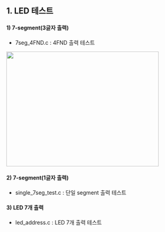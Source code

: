 ## 1. LED 테스트
#### 1) 7-segment(3글자 출력)
- 7seg_4FND.c : 4FND 출력 테스트
<img src="https://user-images.githubusercontent.com/60434800/154794185-8f5fc3ca-4b00-4517-acb9-4a86066f878c.png" width="400" height="300">


#### 2) 7-segment(1글자 출력)
- single_7seg_test.c : 단일 segment 출력 테스트

#### 3) LED 7개 출력
- led_address.c : LED 7개 출력 테스트
